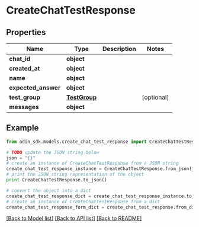 # CreateChatTestResponse


## Properties

Name | Type | Description | Notes
------------ | ------------- | ------------- | -------------
**chat_id** | **object** |  | 
**created_at** | **object** |  | 
**name** | **object** |  | 
**expected_answer** | **object** |  | 
**test_group** | [**TestGroup**](TestGroup.md) |  | [optional] 
**messages** | **object** |  | 

## Example

```python
from odin_sdk.models.create_chat_test_response import CreateChatTestResponse

# TODO update the JSON string below
json = "{}"
# create an instance of CreateChatTestResponse from a JSON string
create_chat_test_response_instance = CreateChatTestResponse.from_json(json)
# print the JSON string representation of the object
print CreateChatTestResponse.to_json()

# convert the object into a dict
create_chat_test_response_dict = create_chat_test_response_instance.to_dict()
# create an instance of CreateChatTestResponse from a dict
create_chat_test_response_form_dict = create_chat_test_response.from_dict(create_chat_test_response_dict)
```
[[Back to Model list]](../README.md#documentation-for-models) [[Back to API list]](../README.md#documentation-for-api-endpoints) [[Back to README]](../README.md)


